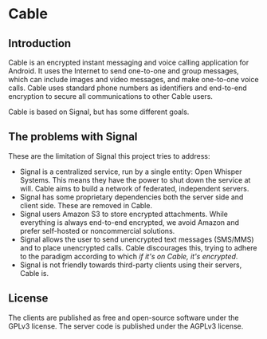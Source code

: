 # Cable

## Introduction

Cable is an encrypted instant messaging and voice calling application
for Android. It uses the Internet to send one-to-one and
group messages, which can include images and video messages, and make
one-to-one voice calls. Cable uses standard phone numbers as
identifiers and end-to-end encryption to secure all communications to
other Cable users.

Cable is based on Signal, but has some different goals.

## The problems with Signal

These are the limitation of Signal this project tries to address:

- Signal is a centralized service, run by a single entity: Open Whisper Systems.
This means they have the power to shut down the service at will. Cable aims to build
a network of federated, independent servers.
- Signal has some proprietary dependencies both the server side and client side. These are removed in Cable.
- Signal users Amazon S3 to store encrypted attachments. While everything
is always end-to-end encrypted, we avoid Amazon and prefer self-hosted or noncommercial solutions.
- Signal allows the user to send unencrypted text messages (SMS/MMS) and to place
unencrypted calls. Cable discourages this, trying to adhere to the paradigm
according to which *if it's on Cable, it's encrypted*.
- Signal is not friendly towards third-party clients using their servers, Cable is.

## License

The clients are published as free and open-source software under the
GPLv3 license. The server code is published under the AGPLv3 license.

